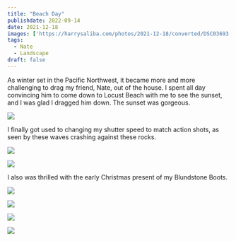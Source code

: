 ```yaml
---
title: "Beach Day"
publishdate: 2022-09-14
date: 2021-12-18
images: ['https://harrysaliba.com/photos/2021-12-18/converted/DSC03693.jpg']
tags:
  - Nate
  - Landscape
draft: false
---
```


As winter set in the Pacific Northwest, it became more and more challenging to drag my friend, Nate, out of the house.  I spent all day convincing him to come down to Locust Beach with me to see the sunset, and I was glad I dragged him down.  The sunset was gorgeous.

![](https://harrysaliba.com/photos/2021-12-18/converted/DSC03693.jpg)

I finally got used to changing my shutter speed to match action shots, as seen by these waves crashing against these rocks.

![](https://harrysaliba.com/photos/2021-12-18/converted/DSC03702.jpg)

![](https://harrysaliba.com/photos/2021-12-18/converted/DSC03705.jpg)

I also was thrilled with the early Christmas present of my Blundstone Boots.

![](https://harrysaliba.com/photos/2021-12-18/converted/DSC03707.jpg)

![](https://harrysaliba.com/photos/2021-12-18/converted/DSC03710.jpg)

![](https://harrysaliba.com/photos/2021-12-18/converted/DSC03718.jpg)

![](https://harrysaliba.com/photos/2021-12-18/converted/DSC03728.jpg)
